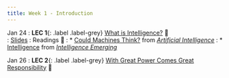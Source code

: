 ```yaml
---
title: Week 1 - Introduction
---
```


Jan 24
: **LEC 1**{: .label .label-grey} [What is Intelligence?](#) 🎥  
    : [Slides](#) 
: Readings 📖
: * [Could Machines Think?](https://canvas.harvard.edu/files/14184273/download?download_frd=1) from [_Artificial Intelligence_](https://us.macmillan.com/books/9780374715236/artificialintelligence)
: * [Intelligence](https://canvas.harvard.edu/files/14184275/download?download_frd=1) from [_Intelligence Emerging_](https://mitpress.mit.edu/books/intelligence-emerging) 

Jan 26
: **LEC 2**{: .label .label-grey} [With Great Power Comes Great Responsibility](#) 🎥 
